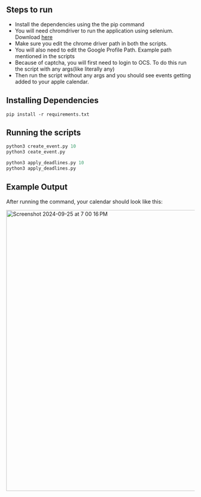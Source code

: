 ## Steps to run
- Install the dependencies using the the pip command
- You will need chromdriver to run the application using selenium. Download [here](https://github.com/GoogleChromeLabs/chrome-for-testing#other-api-endpoints)
- Make sure you edit the chrome driver path in both the scripts.
- You will also need to edit the Google Profile Path. Example path mentioned in the scripts
- Because of captcha, you will first need to login to OCS. To do this run the script with any args(like literally any)
- Then run the script without any args and you should see events getting added to your apple calendar.

## Installing Dependencies
```console
pip install -r requirements.txt
```

## Running the scripts
```Python
python3 create_event.py 10
python3 ceate_event.py

python3 apply_deadlines.py 10
python3 apply_deadlines.py
```

## Example Output

After running the command, your calendar should look like this:

<img width="750" alt="Screenshot 2024-09-25 at 7 00 16 PM" src="https://github.com/user-attachments/assets/ff4d8c34-4984-4908-a69b-9ddd69188841">
